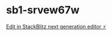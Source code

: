 # sb1-srvew67w

[Edit in StackBlitz next generation editor ⚡️](https://stackblitz.com/~/github.com/itmasterhub/sb1-srvew67w)